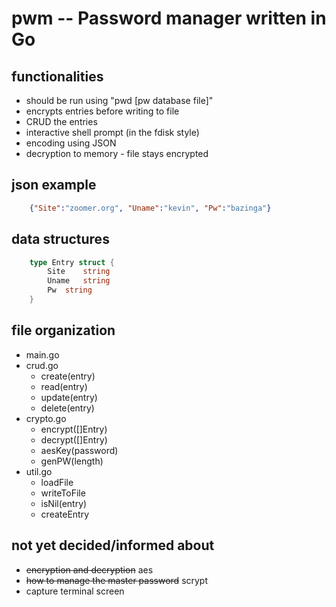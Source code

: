 # pwm -- Password manager written in Go
## functionalities
+ should be run using "pwd [pw database file]"
+ encrypts entries before writing to file
+ CRUD the entries
+ interactive shell prompt (in the fdisk style) 
+ encoding using JSON
+ decryption to memory - file stays encrypted

## json example 
```JSON
	{"Site":"zoomer.org", "Uname":"kevin", "Pw":"bazinga"}
```

## data structures
```Go
	type Entry struct {
		Site	string
		Uname	string
		Pw 	string
	}
```
## file organization
+ main.go
+ crud.go
	+ create(entry)
	+ read(entry)
	+ update(entry)
	+ delete(entry)
+ crypto.go
	+ encrypt([]Entry)
	+ decrypt([]Entry)
	+ aesKey(password)
	+ genPW(length)
+ util.go
	+ loadFile
	+ writeToFile
	+ isNil(entry)
	+ createEntry
	
## not yet decided/informed about
+ ~~encryption and decryption~~ aes
+ ~~how to manage the master password~~ scrypt
+ capture terminal screen
